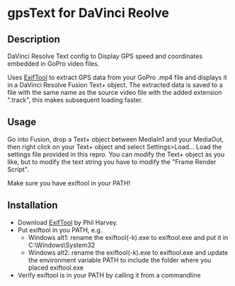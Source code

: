 # gpsText for DaVinci Reolve

## Description

DaVinci Resolve Text config to Display GPS speed and coordinates embedded in GoPro video files.

Uses [ExifTool](https://exiftool.org/) to extract GPS data from your GoPro .mp4 file and displays it in a DaVinci Resolve Fusion Text+ object.
The extracted data is saved to a file with the same name as the source video file with the added extension ".track", this makes subsequent loading faster.

## Usage

Go into Fusion, drop a Text+ object between MediaIn1 and your MediaOut, then right click on your Text+ object and select Settings>Load...  Load the settings file provided in this repro. You can modify the Text+ object as you like, but to modify the text string you have to modify the "Frame Render Script".

Make sure you have exiftool in your PATH!

## Installation

* Download [ExifTool](https://exiftool.org/) by Phil Harvey. 
* Put exiftool in you PATH, e.g.
    - Windows alt1: rename the exiftool(-k).exe to exiftool.exe and put it in C:\Windows\System32
    - Windows alt2: rename the exiftool(-k).exe to exiftool.exe and update the environment variable PATH to include the folder where you placed exiftool.exe
* Verify exiftool is in your PATH by calling it from a commandline